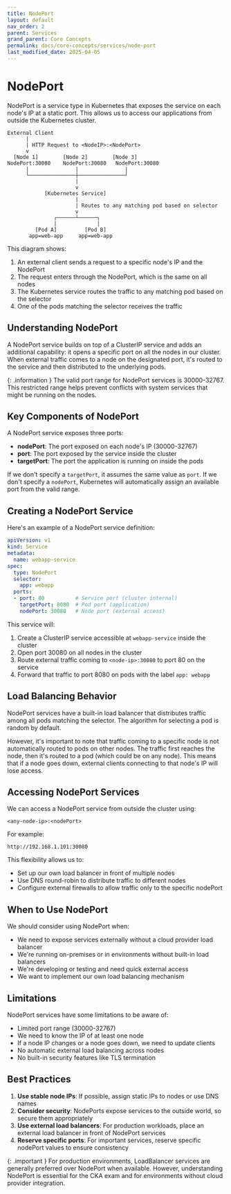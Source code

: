 ```yaml
---
title: NodePort
layout: default
nav_order: 2
parent: Services
grand_parent: Core Concepts
permalink: docs/core-concepts/services/node-port
last_modified_date: 2025-04-05
---
```


# NodePort

NodePort is a service type in Kubernetes that exposes the service on each node's IP at a static port. This allows us to access our applications from outside the Kubernetes cluster.

```
External Client
      |
      | HTTP Request to <NodeIP>:<NodePort>
      v
  [Node 1]        [Node 2]        [Node 3]
NodePort:30080    NodePort:30080   NodePort:30080
      |               |               |
      └───────────────┼───────────────┘
                      |
                      v
            [Kubernetes Service]
                      |
                      | Routes to any matching pod based on selector
                      v
               ┌──────┴──────┐
               |             |
         [Pod A]         [Pod B]
       app=web-app     app=web-app
```

This diagram shows:
1. An external client sends a request to a specific node's IP and the NodePort
2. The request enters through the NodePort, which is the same on all nodes
3. The Kubernetes service routes the traffic to any matching pod based on the selector
4. One of the pods matching the selector receives the traffic

## Understanding NodePort

A NodePort service builds on top of a ClusterIP service and adds an additional capability: it opens a specific port on all the nodes in our cluster. When external traffic comes to a node on the designated port, it's routed to the service and then distributed to the underlying pods.

<div markdown="block">
{: .information }
The valid port range for NodePort services is 30000-32767. This restricted range helps prevent conflicts with system services that might be running on the nodes.
</div>

## Key Components of NodePort

A NodePort service exposes three ports:
- **nodePort**: The port exposed on each node's IP (30000-32767)
- **port**: The port exposed by the service inside the cluster
- **targetPort**: The port the application is running on inside the pods

If we don't specify a `targetPort`, it assumes the same value as `port`. If we don't specify a `nodePort`, Kubernetes will automatically assign an available port from the valid range.

## Creating a NodePort Service

Here's an example of a NodePort service definition:

```yaml
apiVersion: v1
kind: Service
metadata:
  name: webapp-service
spec:
  type: NodePort
  selector:
    app: webapp
  ports:
  - port: 80          # Service port (cluster internal)
    targetPort: 8080  # Pod port (application)
    nodePort: 30080   # Node port (external access)
```

This service will:
1. Create a ClusterIP service accessible at `webapp-service` inside the cluster
2. Open port 30080 on all nodes in the cluster
3. Route external traffic coming to `<node-ip>:30080` to port 80 on the service
4. Forward that traffic to port 8080 on pods with the label `app: webapp`

## Load Balancing Behavior

NodePort services have a built-in load balancer that distributes traffic among all pods matching the selector. The algorithm for selecting a pod is random by default.

However, it's important to note that traffic coming to a specific node is not automatically routed to pods on other nodes. The traffic first reaches the node, then it's routed to a pod (which could be on any node). This means that if a node goes down, external clients connecting to that node's IP will lose access.

## Accessing NodePort Services

We can access a NodePort service from outside the cluster using:

```
<any-node-ip>:<nodePort>
```

For example:
```
http://192.168.1.101:30080
```

This flexibility allows us to:
- Set up our own load balancer in front of multiple nodes
- Use DNS round-robin to distribute traffic to different nodes
- Configure external firewalls to allow traffic only to the specific nodePort

## When to Use NodePort

We should consider using NodePort when:
- We need to expose services externally without a cloud provider load balancer
- We're running on-premises or in environments without built-in load balancers
- We're developing or testing and need quick external access
- We want to implement our own load balancing mechanism

## Limitations

NodePort services have some limitations to be aware of:
- Limited port range (30000-32767)
- We need to know the IP of at least one node
- If a node IP changes or a node goes down, we need to update clients
- No automatic external load balancing across nodes
- No built-in security features like TLS termination

## Best Practices

1. **Use stable node IPs**: If possible, assign static IPs to nodes or use DNS names
2. **Consider security**: NodePorts expose services to the outside world, so secure them appropriately
3. **Use external load balancers**: For production workloads, place an external load balancer in front of NodePort services
4. **Reserve specific ports**: For important services, reserve specific nodePort values to ensure consistency

<div markdown="block">
{: .important }
For production environments, LoadBalancer services are generally preferred over NodePort when available. However, understanding NodePort is essential for the CKA exam and for environments without cloud provider integration.
</div>